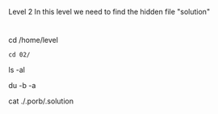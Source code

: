 Level 2
In this level we need to find the hidden file "solution"
#
  cd /home/level
  
	cd 02/
	
 ls -al

 du -b -a

 cat ./.porb/.solution
 #
